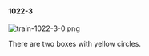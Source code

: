 #### 1022-3
![train-1022-3-0.png](https://github.com/lil-lab/nlvr/raw/master/nlvr/train/images/54/train-1022-3-0.png "train-1022-3-0.png")

There are two boxes with yellow circles.